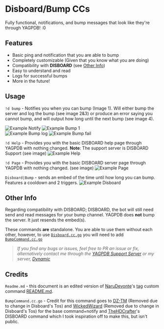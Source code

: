 # Disboard/Bump CCs
Fully functional, notifications, and bump messages that look like they're through YAGPDB! :0
 
## Features
- Basic ping and notification that you are able to bump 
- Completely customizable (Given that you know what you are doing)
- Compatibility with **DISBOARD** (see [Other Info](#Other-Info))
- Easy to understand and read
- Logs for successful bumps
- More in the future!

## Usage

`!d bump` - Notifies you when you can bump (Image 1). Will either bump the server and log the bump (see image 2&3) or produce an error saying you cannot bump, and will output how long until the next bump (see image 4).

![Example Notify](https://cdn.discordapp.com/attachments/784132360399487066/809890885584027678/unknown.png)
![Example Bump 1](https://cdn.discordapp.com/attachments/784132360399487066/809888149794717716/unknown.png)   
![Example Bump log](https://cdn.discordapp.com/attachments/784132360399487066/809889847509647423/unknown.png)
![Example Bump fail](https://cdn.discordapp.com/attachments/784132360399487066/809890534013009920/unknown.png)

`!d Help` - Provides you with the basic DISBOARD help page through YAGPDB with nothing changed. **Note**: The support server is DISBOARD Support (see image)
![Example Help](https://cdn.discordapp.com/attachments/784132360399487066/809891290639499274/unknown.png)

`!d Page` - Provides you with the basic DISBOARD server page through YAGPDB with nothing changed. (see image)
![Example Page](https://cdn.discordapp.com/attachments/784132360399487066/809891768114872400/unknown.png)

`Disboard|Bump` - sends an embed of the time until how long you can bump. Features a cooldown and 2 triggers.
![Example Disboard](https://cdn.discordapp.com/attachments/784132360399487066/809892129681440808/unknown.png)

## Other Info
Regarding compatibility with DISBOARD; DISBOARD, the bot will still need send and read messages for your bump channel. YAGPDB does **not** bump the server. It just resends the embed(s).

These commands **are** standalone. You are able to use them without each other, however, to use [`Disboard.cc.go`](https://github.com/Ranger-4297/Dynamic-YAGPDB-ccs/blob/main/DISBOARD/DISBOARD.cc.go) you will need to add [`BumpCommand.cc.go`](https://github.com/Ranger-4297/Dynamic-YAGPDB-ccs/blob/main/DISBOARD/BumpCommand.cc.go)

> *If you find any bugs or issues, feel free to PR an issue or fix, alternatively contact me through the [YAGPDB Support Server](https://discord.gg/SY7wn39SYD) or my server, [Dynamic](https://discord.gg/2WfF9JxuTU)*


## Credits

`Readme.md` - this document is an edited version of [NaruDevonte](https://github.com/NaruDevnote)'s [tag](https://github.com/NaruDevnote/yagpdb-ccs/tree/master/tags) custom command [README.md](https://github.com/NaruDevnote/yagpdb-ccs/blob/master/tags/README.md).

`BumpCommand.cc.go` - Credit for this command goes to [DZ-TM](https://github.com/DZ-TM) (Removed due to change in Disboard's Tos) and [WickedWizard](https://github.com/WickedWizard3588) (Removed due to change in Disboard's Tos) for the base command+notify and [TheHDCrafter](https://github.com/TheHDCrafter/yagpdb-cc)'s DISBOARD command which I took inspiration off to make this, but isn't public.
